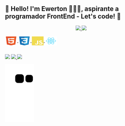 ## 🚀 Hello! I'm Ewerton 👩🏻‍💻, aspirante a programador FrontEnd - Let's code! 🚀
<div align="center">
  <a href="https://github.com/Ewertondamax">
  <img height="180em" src="https://github-readme-stats.vercel.app/api?username=EwertondaMax&show_icons=true&theme=dracula&include_all_commits=true&count_private=true"/>
  <img height="180em" src="https://github-readme-stats.vercel.app/api/top-langs/?username=GabrielCostaLuiz&layout=compact&langs_count=7&theme=dracula"/>
</div>
  
<div style="display: inline_block"><br>
  <img align="center" alt="Ewerton-HTML" height="30" width="40" src="https://raw.githubusercontent.com/devicons/devicon/master/icons/html5/html5-original.svg">
  <img align="center" alt="Ewerton-CSS" height="30" width="40" src="https://raw.githubusercontent.com/devicons/devicon/master/icons/css3/css3-original.svg">
    <img align="center" alt="Ewerton-Js" height="30" width="40" src="https://raw.githubusercontent.com/devicons/devicon/master/icons/javascript/javascript-plain.svg">
  <img align="center" alt="Ewerton-React" height="30" width="40" src="https://raw.githubusercontent.com/github/explore/80688e429a7d4ef2fca1e82350fe8e3517d3494d/topics/react/react.png">
</div> 
  
  ##
  
<div> 
  <a href = "mailto:Ewertondamax1@gmail.com"><img src="https://img.shields.io/badge/-Gmail-%23333?style=for-the-badge&logo=gmail&logoColor=white" target="_blank"></a>
  <a href="https://www.linkedin.com/in/ewerton-martins-4b5765230/" target="_blank"><img src="https://img.shields.io/badge/-LinkedIn-%230077B5?style=for-the-badge&logo=linkedin&logoColor=white" target="_blank">
 </a> 
  <a href="https://www.instagram.com/maxbodybuilding_motivacional/" target="_blank"><img src="https://img.shields.io/badge/-Instagram-%23E4405F?style=for-the-badge&logo=instagram&logoColor=white" target="_blank"></a>
  
![Snake animation](https://github.com/GabrielCostaLuiz/GabrielCostaLuiz/blob/output/github-contribution-grid-snake.svg)
 
</div>
  
